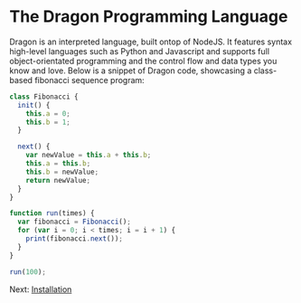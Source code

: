 # The Dragon Programming Language

Dragon is an interpreted language, built ontop of NodeJS. It features syntax high-level languages such as Python and Javascript and supports full object-orientated programming and the control flow and data types you know and love. Below is a snippet of Dragon code, showcasing a class-based fibonacci sequence program:

```js
class Fibonacci {
  init() {
    this.a = 0;
    this.b = 1;
  }

  next() {
    var newValue = this.a + this.b;
    this.a = this.b;
    this.b = newValue;
    return newValue;
  }
}

function run(times) {
  var fibonacci = Fibonacci();
  for (var i = 0; i < times; i = i + 1) {
    print(fibonacci.next());
  }
}

run(100);
```

Next: [Installation](./installation.md)
